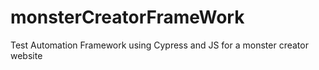 # monsterCreatorFrameWork
Test Automation Framework using Cypress and JS for a monster creator website
